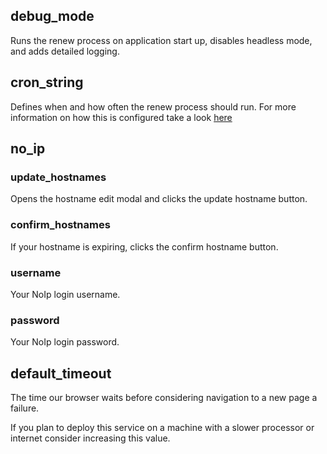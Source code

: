 ## debug_mode
Runs the renew process on application start up, disables headless mode, and adds detailed logging.

## cron_string
Defines when and how often the renew process should run. For more information on how this is configured take a look [here](https://www.npmjs.com/package/node-schedule#cron-style-scheduling)

## no_ip

### update_hostnames
Opens the hostname edit modal and clicks the update hostname button.

### confirm_hostnames
If your hostname is expiring, clicks the confirm hostname button.

### username
Your NoIp login username.

### password
Your NoIp login password.

## default_timeout
The time our browser waits before considering navigation to a new page a failure.

If you plan to deploy this service on a machine with a slower processor or internet consider increasing this value.